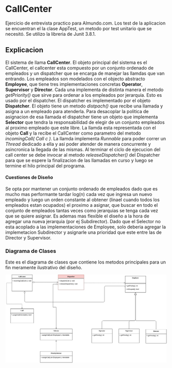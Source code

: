 # CallCenter
Ejercicio de entrevista practico para Almundo.com.
Los test de la aplicacion se encuentran el la clase AppTest, un metodo por test unitario que se necesitó. Se utilizo la libreria de Junit 3.8.1.

## Explicacion

El sistema de llama **CallCenter**. El objeto principal del sistema es el CallCenter, el callcenter esta compuesto por un conjunto ordenado de empleados y un dispatcher que se encarga de manejar las llamdas que van entrando.
Los empleados son modelados con el objecto abstracto **Employee**, que tiene tres implementaciones concretas **Operator**, **Supervisor** y **Director**. Cada una implementa de distinta manera el metodo *getPriority()* que sirve para ordenar a los empleados por jerarquia. Esto es usado por el dispatcher.
El dispatcher es implementado por el objeto **Dispatcher**. El objeto tiene un metodo *distpach()* que recibe una llamada y  asigna a un empleado para atenderla. Para desacoplar la politica de asignacion de esa llamada el dispatcher tiene un objeto que implementa **Selector** que tendra la responsabilidad de elegir de un conjunto empleados al proximo empleado que este libre.
La llamda esta representada con el objeto **Call** y la recibe el CallCenter como parametro del metodo *incomingCall( Call c )*. La llamda implementa *Runnable* para poder correr un *Thread* dedicado a ella y asi poder atender de manera concurrente y asincronica la llegada de las mismas.
Al terminar el ciclo de ejecucion del call center se debe invocar al metodo *releaseDispatcher()* del Dispatcher para que se espere la finalizacion de las llamadas en curso y luego se termine el hilo principal del programa.

#### Cuestiones de Diseño

Se opta por mantener un conjunto ordenado de empleados dado que es mucho mas performante tardar log(n) cada vez que ingresa un nuevo empleado y luego un orden constante al obtener (linael cuando todos los empleados estan ocupados) el proximo a asignar, que buscar en todo el conjunto de empleados tantas veces como jerarquias se tenga cada vez que se quiere asignar. Es ademas mas flexible el diseño a la hora de agregar una nueva jerarquia (por ej Subdirector). Dado que el Selector no esta acoplado a las implementaciones de Employee, solo deberia agregar la implemetacion Subdirector y asignarle una prioridad que este entre las de Director y Supervisor.

### Diagrama de Clases

Este es el diagrama de clases que contiene los metodos principales para un fin meramente ilustrativo del diseño.

![alt text](https://github.com/crack57ar/callcenter/blob/master/callcenter.jpg)


